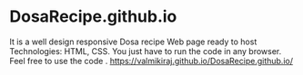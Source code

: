 # DosaRecipe.github.io
 It is a well design responsive Dosa recipe Web page ready to host Technologies: HTML, CSS.
 You just have to run the code in any browser.
 Feel free to use the code .
 https://valmikiraj.github.io/DosaRecipe.github.io/
